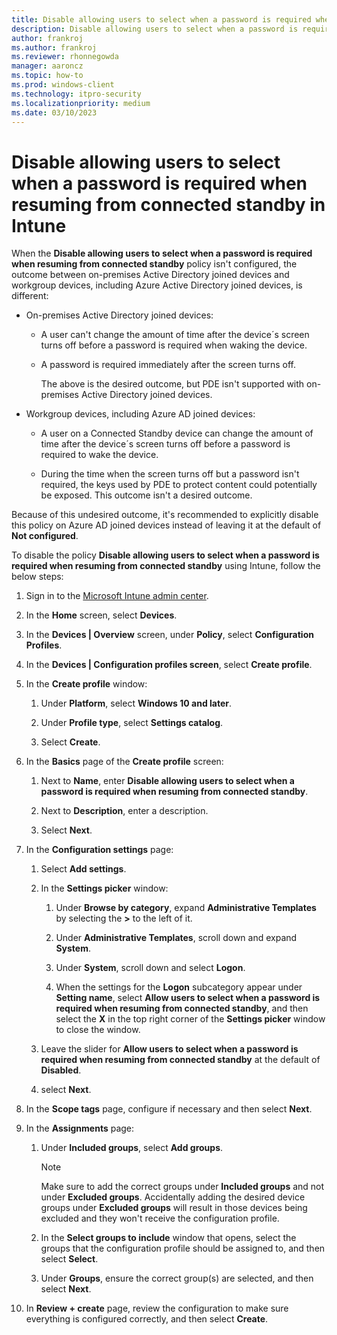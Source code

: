 ```yaml
---
title: Disable allowing users to select when a password is required when resuming from connected standby in Intune
description: Disable allowing users to select when a password is required when resuming from connected standby in Intune
author: frankroj
ms.author: frankroj
ms.reviewer: rhonnegowda
manager: aaroncz
ms.topic: how-to
ms.prod: windows-client
ms.technology: itpro-security
ms.localizationpriority: medium
ms.date: 03/10/2023
---
```


# Disable allowing users to select when a password is required when resuming from connected standby in Intune

When the **Disable allowing users to select when a password is required when resuming from connected standby** policy isn't configured, the outcome between on-premises Active Directory joined devices and workgroup devices, including Azure Active Directory joined devices, is different:

- On-premises Active Directory joined devices:

  - A user can't change the amount of time after the device´s screen turns off before a password is required when waking the device.

  - A password is required immediately after the screen turns off.

    The above is the desired outcome, but PDE isn't supported with on-premises Active Directory joined devices.

- Workgroup devices, including Azure AD joined devices:

  - A user on a Connected Standby device can change the amount of time after the device´s screen turns off before a password is required to wake the device.

  - During the time when the screen turns off but a password isn't required, the keys used by PDE to protect content could potentially be exposed. This outcome isn't a desired outcome.

Because of this undesired outcome, it's recommended to explicitly disable this policy on Azure AD joined devices instead of leaving it at the default of **Not configured**.

To disable the policy **Disable allowing users to select when a password is required when resuming from connected standby** using Intune, follow the below steps:

1. Sign in to the [Microsoft Intune admin center](https://go.microsoft.com/fwlink/?linkid=2109431).

2. In the **Home** screen, select **Devices**.

3. In the **Devices | Overview** screen, under **Policy**, select **Configuration Profiles**.

4. In the **Devices | Configuration profiles screen**, select **Create profile**.

5. In the **Create profile** window:

   1. Under **Platform**, select **Windows 10 and later**.

   2. Under **Profile type**, select **Settings catalog**.

   3. Select **Create**.

6. In the **Basics** page of the **Create profile** screen:

    1. Next to **Name**, enter **Disable allowing users to select when a password is required when resuming from connected standby**.

    2. Next to **Description**, enter a description.

    3. Select **Next**.

7. In the **Configuration settings** page:

   1. Select **Add settings**.

   2. In the **Settings picker** window:

      1. Under **Browse by category**, expand **Administrative Templates** by selecting the **>** to the left of it.

      2. Under **Administrative Templates**, scroll down and expand **System**.

      3. Under **System**, scroll down and select **Logon**.

      4. When the settings for the **Logon** subcategory appear under **Setting name**, select **Allow users to select when a password is required when resuming from connected standby**, and then select the **X** in the top right corner of the **Settings picker** window to close the window.

   3. Leave the slider for **Allow users to select when a password is required when resuming from connected standby** at the default of **Disabled**.

   4. select **Next**.

8. In the **Scope tags** page, configure if necessary and then select **Next**.

9. In the **Assignments** page:

   1. Under **Included groups**, select **Add groups**.

        > [!NOTE]
        >
        > Make sure to add the correct groups under **Included groups** and not under **Excluded groups**. Accidentally adding the desired device groups under **Excluded groups** will result in those devices being excluded and they won't receive the configuration profile.

   2. In the **Select groups to include** window that opens, select the groups that the configuration profile should be assigned to, and then select **Select**.

   3. Under **Groups**, ensure the correct group(s) are selected, and then select **Next**.

10. In **Review + create** page, review the configuration to make sure everything is configured correctly, and then select **Create**.
